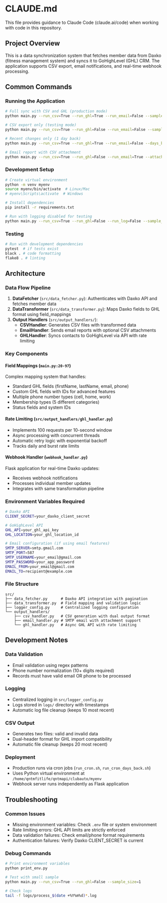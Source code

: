 # CLAUDE.md

This file provides guidance to Claude Code (claude.ai/code) when working with code in this repository.

## Project Overview

This is a data synchronization system that fetches member data from Daxko (fitness management system) and syncs it to GoHighLevel (GHL) CRM. The application supports CSV export, email notifications, and real-time webhook processing.

## Common Commands

### Running the Application
```bash
# Full sync with CSV and GHL (production mode)
python main.py --run_csv=True --run_ghl=True --run_email=False --sample_size=-1

# CSV export only (testing mode)
python main.py --run_csv=True --run_ghl=False --run_email=False --sample_size=10

# Recent changes only (1 day back)
python main.py --run_csv=True --run_ghl=True --run_email=False --days_back=1

# Email report with CSV attachment
python main.py --run_csv=True --run_ghl=False --run_email=True --attach_csv=True
```

### Development Setup
```bash
# Create virtual environment
python -m venv myenv
source myenv/bin/activate  # Linux/Mac
# myenv\Scripts\activate  # Windows

# Install dependencies
pip install -r requirements.txt

# Run with logging disabled for testing
python main.py --run_csv=True --run_ghl=False --run_log=False --sample_size=5
```

### Testing
```bash
# Run with development dependencies
pytest  # if tests exist
black . # code formatting
flake8 . # linting
```

## Architecture

### Data Flow Pipeline
1. **DataFetcher** (`src/data_fetcher.py`): Authenticates with Daxko API and fetches member data
2. **DataTransformer** (`src/data_transformer.py`): Maps Daxko fields to GHL format using field_mappings
3. **Output Handlers** (`src/output_handlers/`):
   - **CSVHandler**: Generates CSV files with transformed data
   - **EmailHandler**: Sends email reports with optional CSV attachments
   - **GHLHandler**: Syncs contacts to GoHighLevel via API with rate limiting

### Key Components

#### Field Mappings (`main.py:20-97`)
Complex mapping system that handles:
- Standard GHL fields (firstName, lastName, email, phone)
- Custom GHL fields with IDs for advanced features
- Multiple phone number types (cell, home, work)
- Membership types (5 different categories)
- Status fields and system IDs

#### Rate Limiting (`src/output_handlers/ghl_handler.py`)
- Implements 100 requests per 10-second window
- Async processing with concurrent threads
- Automatic retry logic with exponential backoff
- Tracks daily and burst rate limits

#### Webhook Handler (`webhook_handler.py`)
Flask application for real-time Daxko updates:
- Receives webhook notifications
- Processes individual member updates
- Integrates with same transformation pipeline

### Environment Variables Required
```bash
# Daxko API
CLIENT_SECRET=your_daxko_client_secret

# GoHighLevel API
GHL_API=your_ghl_api_key
GHL_LOCATION=your_ghl_location_id

# Email configuration (if using email features)
SMTP_SERVER=smtp.gmail.com
SMTP_PORT=587
SMTP_USERNAME=your_email@gmail.com
SMTP_PASSWORD=your_app_password
EMAIL_FROM=your_email@gmail.com
EMAIL_TO=recipient@example.com
```

### File Structure
```
src/
├── data_fetcher.py      # Daxko API integration with pagination
├── data_transformer.py  # Field mapping and validation logic
├── logger_config.py     # Centralized logging configuration
└── output_handlers/
    ├── csv_handler.py   # CSV generation with dual output format
    ├── email_handler.py # SMTP email with attachment support
    └── ghl_handler.py   # Async GHL API with rate limiting
```

## Development Notes

### Data Validation
- Email validation using regex patterns
- Phone number normalization (10+ digits required)
- Records must have valid email OR phone to be processed

### Logging
- Centralized logging in `src/logger_config.py`
- Logs stored in `logs/` directory with timestamps
- Automatic log file cleanup (keeps 10 most recent)

### CSV Output
- Generates two files: valid and invalid data
- Dual-header format for GHL import compatibility
- Automatic file cleanup (keeps 20 most recent)

### Deployment
- Production runs via cron jobs (`run_cron.sh`, `run_cron_days_back.sh`)
- Uses Python virtual environment at `/home/qntmfitlife/qntmapi/clubauto/myenv`
- Webhook server runs independently as Flask application

## Troubleshooting

### Common Issues
- Missing environment variables: Check `.env` file or system environment
- Rate limiting errors: GHL API limits are strictly enforced
- Data validation failures: Check email/phone format requirements
- Authentication failures: Verify Daxko CLIENT_SECRET is current

### Debug Commands
```bash
# Print environment variables
python print_env.py

# Test with small sample
python main.py --run_csv=True --run_ghl=False --sample_size=1

# Check logs
tail -f logs/process_$(date +%Y%m%d)*.log
```